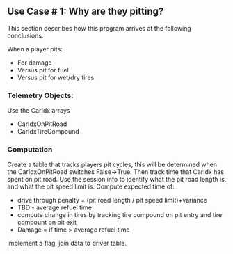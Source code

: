 ## Use Case # 1: Why are they pitting? 
This section describes how this program arrives at the following conclusions:

When a player pits:
* For damage 
* Versus pit for fuel 
* Versus pit for wet/dry tires

### Telemetry Objects:
Use the CarIdx arrays
* CarIdxOnPitRoad
* CarIdxTireCompound

### Computation
Create a table that tracks players pit cycles, this will be determined when the CarIdxOnPitRoad switches False->True. Then track time that CarIdx has spent on pit road. Use the session info to identify what the pit road length is, and what the pit speed limit is. Compute expected time of:
* drive through penalty = (pit road length / pit speed limit)+variance
* TBD - average refuel time
* compute change in tires by tracking tire compound on pit entry and tire compount on pit exit
* Damage = if time > average refuel time

Implement a flag, join data to driver table.